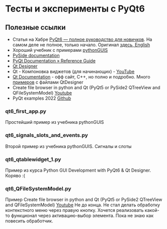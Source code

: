 # Тесты и эксперименты с PyQt6

## Полезные ссылки

* Статья на Хабре [PyQt6 — полное руководство для новичков](https://habr.com/ru/company/skillfactory/blog/599599/). На самом деле не полное, только начало. Оригинал [здесь, English](https://www.pythonguis.com/tutorials/pyqt6-creating-your-first-window/) 
* Хороший учебник с примерами [pythonGUIS](https://www.pythonguis.com/pyqt6/)
* [PySide documentation](https://srinikom.github.io/pyside-docs/)
* [PyQt Documentation » Reference Guide](https://www.riverbankcomputing.com/static/Docs/PyQt6/index.html)
* [Qt Designer](https://www.pythontutorial.net/pyqt/qt-designer/)
* Qt - Компоновка виджетов (для начинающих) - [YouTube](https://www.youtube.com/watch?v=42njZF8DoKk)
* [Qt Documentation](https://doc.qt.io/qt-6/classes.html) - офф сайт, C++, но полно и подробно. Много [примеров](https://doc.qt.io/qt-6/qtexamplesandtutorials.html) с файлами QtDesigner
* Create file browser in python and Qt (PyQt5 or PySide2 QTreeView and QFileSystemModel) [Youtube](https://www.youtube.com/watch?v=4PkPezdpO90)
* PyQt examples 2022 [Github](https://github.com/pyqt/examples)

### qt6_first_app.py
Простейший пример из учебника pythonGUIS

### qt6_signals_slots_and_events.py
Второй пример из учебника pythonGUIS. Сигналы и слоты

### qt6_qtablewidget_1.py
Пример из курса Python GUI Development with PyQt6 & Qt Designer. Коряво :(

### qt6_QFileSystemModel.py
Пример Create file browser in python and Qt (PyQt5 or PySide2 QTreeView and QFileSystemModel) [Youtube](https://www.youtube.com/watch?v=4PkPezdpO90)
Не до конца. Не стал делать обработку контекстного меню через правую кнопку. Хочется реализовать какой-то функционал
через активацию-выбор элемента. Пока не знаю как повесить обработчик.